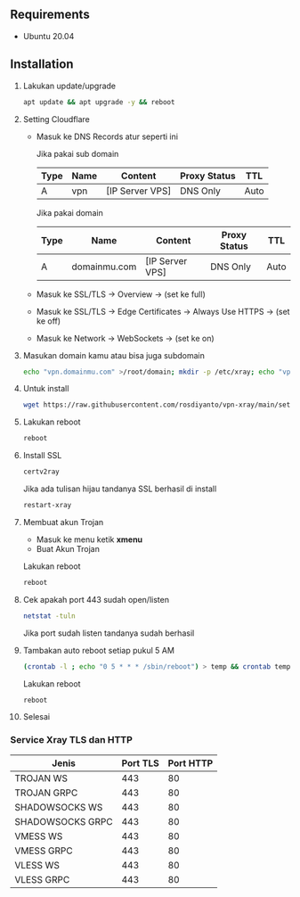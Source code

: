## Requirements

- Ubuntu 20.04 

## Installation

1. Lakukan update/upgrade

    ```bash
    apt update && apt upgrade -y && reboot
    ```
2. Setting Cloudflare

    - Masuk ke DNS Records atur seperti ini
        
        Jika pakai sub domain

        Type  | Name           | Content            | Proxy Status | TTL 
        ------|----------------|--------------------|--------------|-----
        A     | vpn            | [IP Server VPS]    | DNS Only     | Auto 

        Jika pakai domain
        
        Type  | Name           | Content            | Proxy Status | TTL 
        ------|----------------|--------------------|--------------|-----
        A     | domainmu.com   | [IP Server VPS]    | DNS Only     | Auto 

    - Masuk ke SSL/TLS -> Overview -> (set ke full)
    - Masuk ke SSL/TLS -> Edge Certificates -> Always Use HTTPS -> (set ke off)
    - Masuk ke Network -> WebSockets -> (set ke on)

3. Masukan domain kamu atau bisa juga subdomain

    ```bash
    echo "vpn.domainmu.com" >/root/domain; mkdir -p /etc/xray; echo "vpn.domainmu.com" >/etc/xray/domain
    ```

4. Untuk install

    ```bash
    wget https://raw.githubusercontent.com/rosdiyanto/vpn-xray/main/setup.sh && chmod +x setup.sh && ./setup.sh
    ```

5. Lakukan reboot

    ```bash
    reboot
    ```

6. Install SSL

    ```bash
    certv2ray
    ```

    Jika ada tulisan hijau tandanya SSL berhasil di install

    ```bash
    restart-xray
    ```

7. Membuat akun Trojan

    - Masuk ke menu ketik **xmenu**
    - Buat Akun Trojan

    Lakukan reboot

    ```bash
    reboot
    ```

8. Cek apakah port 443 sudah open/listen

    ```bash
    netstat -tuln
    ```
    Jika port sudah listen tandanya sudah berhasil 

9. Tambakan auto reboot setiap pukul 5 AM
     ```bash
    (crontab -l ; echo "0 5 * * * /sbin/reboot") > temp && crontab temp && rm temp
    ```

    Lakukan reboot

    ```bash
    reboot
    ```

10. Selesai

### Service Xray TLS dan HTTP

| Jenis            | Port TLS | Port HTTP |
|------------------|----------|-----------|
| TROJAN WS        | 443      | 80        |
| TROJAN GRPC      | 443      | 80        |
| SHADOWSOCKS WS   | 443      | 80        |
| SHADOWSOCKS GRPC | 443      | 80        |
| VMESS WS         | 443      | 80        |
| VMESS GRPC       | 443      | 80        |
| VLESS WS         | 443      | 80        |
| VLESS GRPC       | 443      | 80        |
